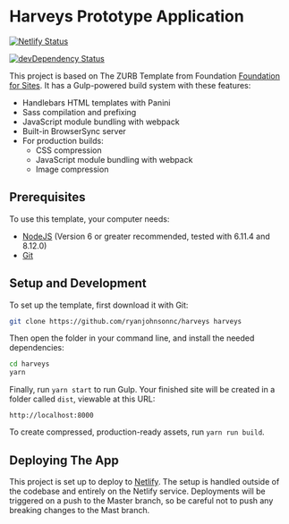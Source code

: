 # Harveys Prototype Application

[![Netlify Status](https://api.netlify.com/api/v1/badges/5fa7da9d-3687-41c0-88d9-6fe9b8fa58f9/deploy-status)](https://app.netlify.com/sites/harveys/deploys)

[![devDependency Status](https://david-dm.org/zurb/foundation-zurb-template/dev-status.svg)](https://david-dm.org/zurb/foundation-zurb-template#info=devDependencies)

This project is based on The ZURB Template from Foundation [Foundation for Sites](http://foundation.zurb.com/sites). It has a Gulp-powered build system with these features:

- Handlebars HTML templates with Panini
- Sass compilation and prefixing
- JavaScript module bundling with webpack
- Built-in BrowserSync server
- For production builds:
  - CSS compression
  - JavaScript module bundling with webpack
  - Image compression

## Prerequisites

To use this template, your computer needs:

- [NodeJS](https://nodejs.org/en/) (Version 6 or greater recommended, tested with 6.11.4 and 8.12.0)
- [Git](https://git-scm.com/)

## Setup and Development

To set up the template, first download it with Git:

```bash
git clone https://github.com/ryanjohnsonnc/harveys harveys
```

Then open the folder in your command line, and install the needed dependencies:

```bash
cd harveys
yarn
```

Finally, run `yarn start` to run Gulp. Your finished site will be created in a folder called `dist`, viewable at this URL:

```
http://localhost:8000
```

To create compressed, production-ready assets, run `yarn run build`.

## Deploying The App

This project is set up to deploy to [Netlify](https://www.netlify.com/). The setup is handled outside of the codebase and entirely on the Netlify service. Deployments will be triggered on a push to the Master branch, so be careful not to push any breaking changes to the Mast branch. 